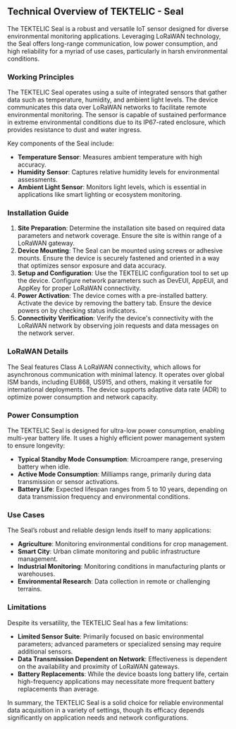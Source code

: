 ## Technical Overview of TEKTELIC - Seal

The TEKTELIC Seal is a robust and versatile IoT sensor designed for diverse environmental monitoring applications. Leveraging LoRaWAN technology, the Seal offers long-range communication, low power consumption, and high reliability for a myriad of use cases, particularly in harsh environmental conditions.

### Working Principles

The TEKTELIC Seal operates using a suite of integrated sensors that gather data such as temperature, humidity, and ambient light levels. The device communicates this data over LoRaWAN networks to facilitate remote environmental monitoring. The sensor is capable of sustained performance in extreme environmental conditions due to its IP67-rated enclosure, which provides resistance to dust and water ingress.

Key components of the Seal include:
- **Temperature Sensor**: Measures ambient temperature with high accuracy.
- **Humidity Sensor**: Captures relative humidity levels for environmental assessments.
- **Ambient Light Sensor**: Monitors light levels, which is essential in applications like smart lighting or ecosystem monitoring.

### Installation Guide

1. **Site Preparation**: Determine the installation site based on required data parameters and network coverage. Ensure the site is within range of a LoRaWAN gateway.
2. **Device Mounting**: The Seal can be mounted using screws or adhesive mounts. Ensure the device is securely fastened and oriented in a way that optimizes sensor exposure and data accuracy. 
3. **Setup and Configuration**: Use the TEKTELIC configuration tool to set up the device. Configure network parameters such as DevEUI, AppEUI, and AppKey for proper LoRaWAN connectivity.
4. **Power Activation**: The device comes with a pre-installed battery. Activate the device by removing the battery tab. Ensure the device powers on by checking status indicators.
5. **Connectivity Verification**: Verify the device's connectivity with the LoRaWAN network by observing join requests and data messages on the network server.

### LoRaWAN Details

The Seal features Class A LoRaWAN connectivity, which allows for asynchronous communication with minimal latency. It operates over global ISM bands, including EU868, US915, and others, making it versatile for international deployments. The device supports adaptive data rate (ADR) to optimize power consumption and network capacity.

### Power Consumption

The TEKTELIC Seal is designed for ultra-low power consumption, enabling multi-year battery life. It uses a highly efficient power management system to ensure longevity:
- **Typical Standby Mode Consumption**: Microampere range, preserving battery when idle.
- **Active Mode Consumption**: Milliamps range, primarily during data transmission or sensor activations.
- **Battery Life**: Expected lifespan ranges from 5 to 10 years, depending on data transmission frequency and environmental conditions.

### Use Cases

The Seal’s robust and reliable design lends itself to many applications:
- **Agriculture**: Monitoring environmental conditions for crop management.
- **Smart City**: Urban climate monitoring and public infrastructure management.
- **Industrial Monitoring**: Monitoring conditions in manufacturing plants or warehouses.
- **Environmental Research**: Data collection in remote or challenging terrains.

### Limitations

Despite its versatility, the TEKTELIC Seal has a few limitations:
- **Limited Sensor Suite**: Primarily focused on basic environmental parameters; advanced parameters or specialized sensing may require additional sensors.
- **Data Transmission Dependent on Network**: Effectiveness is dependent on the availability and proximity of LoRaWAN gateways.
- **Battery Replacements**: While the device boasts long battery life, certain high-frequency applications may necessitate more frequent battery replacements than average.

In summary, the TEKTELIC Seal is a solid choice for reliable environmental data acquisition in a variety of settings, though its efficacy depends significantly on application needs and network configurations.